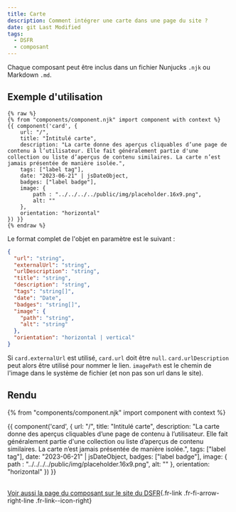 ```yaml
---
title: Carte
description: Comment intégrer une carte dans une page du site ?
date: git Last Modified
tags:
  - DSFR
  - composant
---
```

Chaque composant peut être inclus dans un fichier Nunjucks `.njk` ou Markdown `.md`.

## Exemple d'utilisation

```njk
{% raw %}
{% from "components/component.njk" import component with context %}
{{ component('card', {
    url: "/",
    title: "Intitulé carte",
    description: "La carte donne des aperçus cliquables d’une page de contenu à l’utilisateur. Elle fait généralement partie d'une collection ou liste d’aperçus de contenu similaires. La carte n’est jamais présentée de manière isolée.",
    tags: ["label tag"],
    date: "2023-06-21" | jsDateObject,
    badges: ["label badge"],
    image: {
        path : "../../../../public/img/placeholder.16x9.png",
        alt: ""
    },
    orientation: "horizontal"
}) }}
{% endraw %}
```

Le format complet de l'objet en paramètre est le suivant :

```json
{
  "url": "string",
  "externalUrl": "string",
  "urlDescription": "string",
  "title": "string",
  "description": "string",
  "tags": "string[]",
  "date": "Date",
  "badges": "string[]",
  "image": {
    "path": "string",
    "alt": "string"
  },
  "orientation": "horizontal | vertical"
}
```

Si `card.externalUrl` est utilisé, `card.url` doit être `null`. `card.urlDescription` peut alors être utilisé pour nommer le lien.
`imagePath` est le chemin de l'image dans le système de fichier (et non pas son url dans le site).

## Rendu

{% from "components/component.njk" import component with context %}
<div>
{{ component('card', {
    url: "/",
    title: "Intitulé carte",
    description: "La carte donne des aperçus cliquables d’une page de contenu à l’utilisateur. Elle fait généralement partie d'une collection ou liste d’aperçus de contenu similaires. La carte n’est jamais présentée de manière isolée.",
    tags: ["label tag"],
    date: "2023-06-21" | jsDateObject,
    badges: ["label badge"],
    image: {
        path : "../../../../public/img/placeholder.16x9.png",
        alt: ""
    },
    orientation: "horizontal"
}) }}
</div>

<br>

[Voir aussi la page du composant sur le site du DSFR](https://www.systeme-de-design.gouv.fr/elements-d-interface/composants/carte){.fr-link .fr-fi-arrow-right-line .fr-link--icon-right}